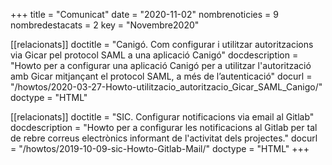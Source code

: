+++
title             = "Comunicat"
date	 	  	  = "2020-11-02"
nombrenoticies    = 9
nombredestacats   = 2
key 		  	  = "Novembre2020"

[[relacionats]]
doctitle          = "Canigó. Com configurar i utilitzar autoritzacions via Gicar pel protocol SAML a una aplicació Canigó"
docdescription    = "Howto per a configurar una aplicació Canigó per a utilitzar l'autorització amb Gicar mitjançant el protocol SAML, a més de l’autenticació"
docurl            = "/howtos/2020-03-27-Howto-utilitzacio_autoritzacio_Gicar_SAML_Canigo/"
doctype           = "HTML"

[[relacionats]]
doctitle          = "SIC. Configurar notificacions via email al Gitlab"
docdescription    = "Howto per a configurar les notificacions al Gitlab per tal de rebre correus electrònics informant de l'activitat dels projectes."
docurl            = "/howtos/2019-10-09-sic-Howto-Gitlab-Mail/"
doctype           = "HTML"
+++
